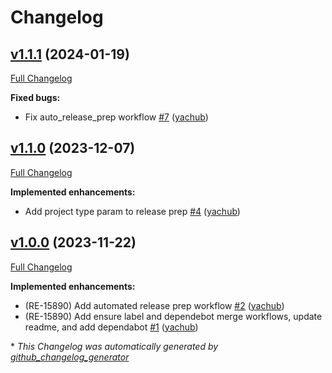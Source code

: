 # Changelog

## [v1.1.1](https://github.com/puppetlabs/release-engineering-repo-standards/tree/v1.1.1) (2024-01-19)

[Full Changelog](https://github.com/puppetlabs/release-engineering-repo-standards/compare/v1.1.0...v1.1.1)

**Fixed bugs:**

- Fix auto\_release\_prep workflow [\#7](https://github.com/puppetlabs/release-engineering-repo-standards/pull/7) ([yachub](https://github.com/yachub))

## [v1.1.0](https://github.com/puppetlabs/release-engineering-repo-standards/tree/v1.1.0) (2023-12-07)

[Full Changelog](https://github.com/puppetlabs/release-engineering-repo-standards/compare/v1.0.0...v1.1.0)

**Implemented enhancements:**

- Add project type param to release prep [\#4](https://github.com/puppetlabs/release-engineering-repo-standards/pull/4) ([yachub](https://github.com/yachub))

## [v1.0.0](https://github.com/puppetlabs/release-engineering-repo-standards/tree/v1.0.0) (2023-11-22)

[Full Changelog](https://github.com/puppetlabs/release-engineering-repo-standards/compare/45ce159270226a01a422ecabc6fd4bf3f31813b6...v1.0.0)

**Implemented enhancements:**

- \(RE-15890\) Add automated release prep workflow [\#2](https://github.com/puppetlabs/release-engineering-repo-standards/pull/2) ([yachub](https://github.com/yachub))
- \(RE-15890\) Add ensure label and dependebot merge workflows, update readme, and add dependabot [\#1](https://github.com/puppetlabs/release-engineering-repo-standards/pull/1) ([yachub](https://github.com/yachub))



\* *This Changelog was automatically generated by [github_changelog_generator](https://github.com/github-changelog-generator/github-changelog-generator)*
